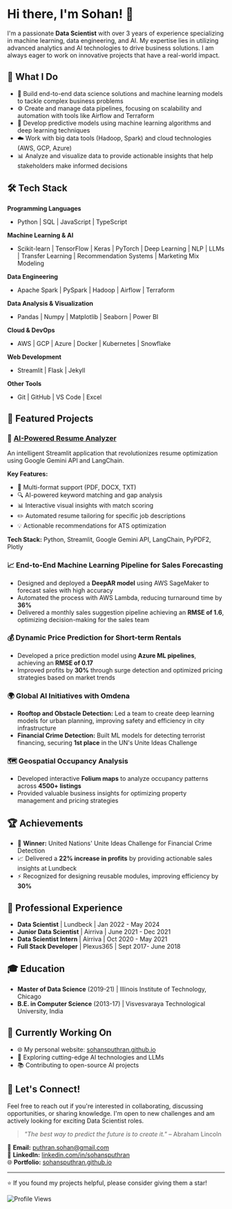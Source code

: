 # Hi there, I'm Sohan! 👋

I'm a passionate **Data Scientist** with over 3 years of experience specializing in machine learning, data engineering, and AI. My expertise lies in utilizing advanced analytics and AI technologies to drive business solutions. I am always eager to work on innovative projects that have a real-world impact.

## 🚀 What I Do

- 🔬 Build end-to-end data science solutions and machine learning models to tackle complex business problems
- ⚙️ Create and manage data pipelines, focusing on scalability and automation with tools like Airflow and Terraform
- 🤖 Develop predictive models using machine learning algorithms and deep learning techniques
- ☁️ Work with big data tools (Hadoop, Spark) and cloud technologies (AWS, GCP, Azure)
- 📊 Analyze and visualize data to provide actionable insights that help stakeholders make informed decisions

## 🛠️ Tech Stack

**Programming Languages**
- Python | SQL | JavaScript | TypeScript

**Machine Learning & AI**
- Scikit-learn | TensorFlow | Keras | PyTorch | Deep Learning | NLP | LLMs | Transfer Learning | Recommendation Systems | Marketing Mix Modeling

**Data Engineering**
- Apache Spark | PySpark | Hadoop | Airflow | Terraform

**Data Analysis & Visualization**
- Pandas | Numpy | Matplotlib | Seaborn | Power BI

**Cloud & DevOps**
- AWS | GCP | Azure | Docker | Kubernetes | Snowflake

**Web Development**
- Streamlit | Flask | Jekyll

**Other Tools**
- Git | GitHub | VS Code | Excel

## 🌟 Featured Projects

### 🎯 [AI-Powered Resume Analyzer](https://github.com/sohansputhran/ai-powered-resume-analyser)
An intelligent Streamlit application that revolutionizes resume optimization using Google Gemini API and LangChain.

**Key Features:**
- 📄 Multi-format support (PDF, DOCX, TXT)
- 🔍 AI-powered keyword matching and gap analysis
- 📊 Interactive visual insights with match scoring
- ✏️ Automated resume tailoring for specific job descriptions
- 💡 Actionable recommendations for ATS optimization

**Tech Stack:** Python, Streamlit, Google Gemini API, LangChain, PyPDF2, Plotly

### 📈 End-to-End Machine Learning Pipeline for Sales Forecasting
- Designed and deployed a **DeepAR model** using AWS SageMaker to forecast sales with high accuracy
- Automated the process with AWS Lambda, reducing turnaround time by **36%**
- Delivered a monthly sales suggestion pipeline achieving an **RMSE of 1.6**, optimizing decision-making for the sales team

### 💰 Dynamic Price Prediction for Short-term Rentals
- Developed a price prediction model using **Azure ML pipelines**, achieving an **RMSE of 0.17**
- Improved profits by **30%** through surge detection and optimized pricing strategies based on market trends

### 🌍 Global AI Initiatives with Omdena
- **Rooftop and Obstacle Detection:** Led a team to create deep learning models for urban planning, improving safety and efficiency in city infrastructure
- **Financial Crime Detection:** Built ML models for detecting terrorist financing, securing **1st place** in the UN's Unite Ideas Challenge

### 🗺️ Geospatial Occupancy Analysis
- Developed interactive **Folium maps** to analyze occupancy patterns across **4500+ listings**
- Provided valuable business insights for optimizing property management and pricing strategies

## 🏆 Achievements

- 🥇 **Winner:** United Nations' Unite Ideas Challenge for Financial Crime Detection
- 📈 Delivered a **22% increase in profits** by providing actionable sales insights at Lundbeck
- ⚡ Recognized for designing reusable modules, improving efficiency by **30%**

## 💼 Professional Experience

- **Data Scientist** | Lundbeck | Jan 2022 - May 2024
- **Junior Data Scientist** | Airriva | June 2021 - Dec 2021
- **Data Scientist Intern** | Airriva | Oct 2020 - May 2021
- **Full Stack Developer** | Plexus365 | Sept 2017- June 2018

## 🎓 Education

- **Master of Data Science** (2019-21) | Illinois Institute of Technology, Chicago
- **B.E. in Computer Science** (2013-17) | Visvesvaraya Technological University, India

## 🌱 Currently Working On

- 🌐 My personal website: [sohansputhran.github.io](https://sohansputhran.github.io/)
- 🚀 Exploring cutting-edge AI technologies and LLMs
- 📚 Contributing to open-source AI projects

## 💬 Let's Connect!

Feel free to reach out if you're interested in collaborating, discussing opportunities, or sharing knowledge. I'm open to new challenges and am actively looking for exciting Data Scientist roles.

> *"The best way to predict the future is to create it."* – Abraham Lincoln

📧 **Email:** [puthran.sohan@gmail.com](mailto:puthran.sohan@gmail.com)  
🔗 **LinkedIn:** [linkedin.com/in/sohansputhran](https://www.linkedin.com/in/sohansputhran)  
🌐 **Portfolio:** [sohansputhran.github.io](https://sohansputhran.github.io/)

---

⭐ If you found my projects helpful, please consider giving them a star!

![Profile Views](https://komarev.com/ghpvc/?username=sohansputhran&color=brightgreen)
